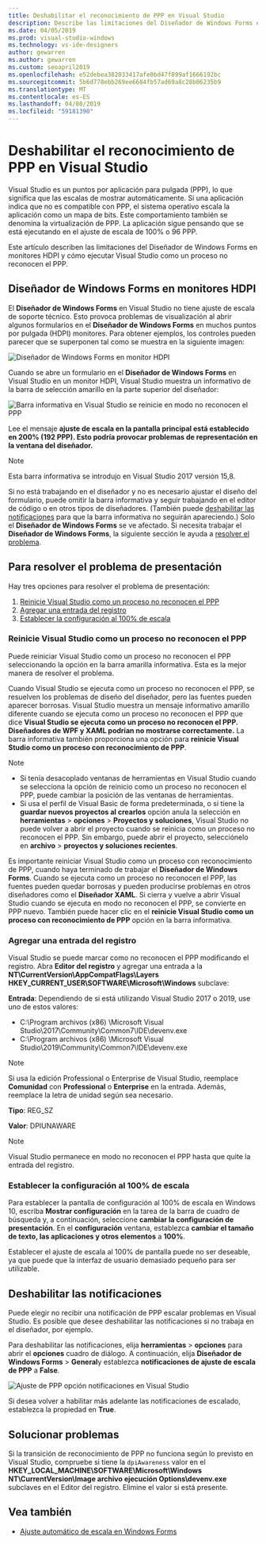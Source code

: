 ```yaml
---
title: Deshabilitar el reconocimiento de PPP en Visual Studio
description: Describe las limitaciones del Diseñador de Windows Forms en monitores HDPI y cómo ejecutar Visual Studio como un proceso no reconocen el PPP.
ms.date: 04/05/2019
ms.prod: visual-studio-windows
ms.technology: vs-ide-designers
author: gewarren
ms.author: gewarren
ms.custom: seoapril2019
ms.openlocfilehash: e52debea382033417afe0bd47f899af1666192bc
ms.sourcegitcommit: 5b6d778ebb269ee6684fb57ad69a8c28b06235b9
ms.translationtype: MT
ms.contentlocale: es-ES
ms.lasthandoff: 04/08/2019
ms.locfileid: "59181390"
---
```

# <a name="disable-dpi-awareness-in-visual-studio"></a>Deshabilitar el reconocimiento de PPP en Visual Studio

Visual Studio es un puntos por aplicación para pulgada (PPP), lo que significa que las escalas de mostrar automáticamente. Si una aplicación indica que no es compatible con PPP, el sistema operativo escala la aplicación como un mapa de bits. Este comportamiento también se denomina la virtualización de PPP. La aplicación sigue pensando que se está ejecutando en el ajuste de escala de 100% o 96 PPP.

Este artículo describen las limitaciones del Diseñador de Windows Forms en monitores HDPI y cómo ejecutar Visual Studio como un proceso no reconocen el PPP.

## <a name="windows-forms-designer-on-hdpi-monitors"></a>Diseñador de Windows Forms en monitores HDPI

El **Diseñador de Windows Forms** en Visual Studio no tiene ajuste de escala de soporte técnico. Esto provoca problemas de visualización al abrir algunos formularios en el **Diseñador de Windows Forms** en muchos puntos por pulgada (HDPI) monitores. Para obtener ejemplos, los controles pueden parecer que se superponen tal como se muestra en la siguiente imagen:

![Diseñador de Windows Forms en monitor HDPI](./media/disable-dpi-awareness-visual-studio/win-forms-designer-hdpi.png)

Cuando se abre un formulario en el **Diseñador de Windows Forms** en Visual Studio en un monitor HDPI, Visual Studio muestra un informativo de la barra de selección amarillo en la parte superior del diseñador:

![Barra informativa en Visual Studio se reinicie en modo no reconocen el PPP](./media/disable-dpi-awareness-visual-studio/scaling-gold-bar.png)

Lee el mensaje **ajuste de escala en la pantalla principal está establecido en 200% (192 PPP). Esto podría provocar problemas de representación en la ventana del diseñador.**

> [!NOTE]
> Esta barra informativa se introdujo en Visual Studio 2017 versión 15,8.

Si no está trabajando en el diseñador y no es necesario ajustar el diseño del formulario, puede omitir la barra informativa y seguir trabajando en el editor de código o en otros tipos de diseñadores. (También puede [deshabilitar las notificaciones](#disable-notifications) para que la barra informativa no seguirán apareciendo.) Solo el **Diseñador de Windows Forms** se ve afectado. Si necesita trabajar el **Diseñador de Windows Forms**, la siguiente sección le ayuda a [resolver el problema](#to-resolve-the-display-problem).

## <a name="to-resolve-the-display-problem"></a>Para resolver el problema de presentación

Hay tres opciones para resolver el problema de presentación:

1. [Reinicie Visual Studio como un proceso no reconocen el PPP](#restart-visual-studio-as-a-dpi-unaware-process)
2. [Agregar una entrada del registro](#add-a-registry-entry)
3. [Establecer la configuración al 100% de escala](#set-your-display-scaling-setting-to-100)

### <a name="restart-visual-studio-as-a-dpi-unaware-process"></a>Reinicie Visual Studio como un proceso no reconocen el PPP

Puede reiniciar Visual Studio como un proceso no reconocen el PPP seleccionando la opción en la barra amarilla informativa. Esta es la mejor manera de resolver el problema.

Cuando Visual Studio se ejecuta como un proceso no reconocen el PPP, se resuelven los problemas de diseño del diseñador, pero las fuentes pueden aparecer borrosas. Visual Studio muestra un mensaje informativo amarillo diferente cuando se ejecuta como un proceso no reconocen el PPP que dice **Visual Studio se ejecuta como un proceso no reconocen el PPP. Diseñadores de WPF y XAML podrían no mostrarse correctamente.** La barra informativa también proporciona una opción para **reinicie Visual Studio como un proceso con reconocimiento de PPP**.

> [!NOTE]
> - Si tenía desacoplado ventanas de herramientas en Visual Studio cuando se selecciona la opción de reinicio como un proceso no reconocen el PPP, puede cambiar la posición de las ventanas de herramientas.
> - Si usa el perfil de Visual Basic de forma predeterminada, o si tiene la **guardar nuevos proyectos al crearlos** opción anula la selección en **herramientas** > **opciones**  >  **Proyectos y soluciones**, Visual Studio no puede volver a abrir el proyecto cuando se reinicia como un proceso no reconocen el PPP. Sin embargo, puede abrir el proyecto, selecciónelo en **archivo** > **proyectos y soluciones recientes**.

Es importante reiniciar Visual Studio como un proceso con reconocimiento de PPP, cuando haya terminado de trabajar el **Diseñador de Windows Forms**. Cuando se ejecuta como un proceso no reconocen el PPP, las fuentes pueden quedar borrosas y pueden producirse problemas en otros diseñadores como el **Diseñador XAML**. Si cierra y vuelve a abrir Visual Studio cuando se ejecuta en modo no reconocen el PPP, se convierte en PPP nuevo. También puede hacer clic en el **reinicie Visual Studio como un proceso con reconocimiento de PPP** opción en la barra informativa.

### <a name="add-a-registry-entry"></a>Agregar una entrada del registro

Visual Studio se puede marcar como no reconocen el PPP modificando el registro. Abra **Editor del registro** y agregar una entrada a la **NT\CurrentVersion\AppCompatFlags\Layers HKEY_CURRENT_USER\SOFTWARE\Microsoft\Windows** subclave:

**Entrada**: Dependiendo de si está utilizando Visual Studio 2017 o 2019, use uno de estos valores:

- C:\Program archivos (x86) \Microsoft Visual Studio\2017\Community\Common7\IDE\devenv.exe
- C:\Program archivos (x86) \Microsoft Visual Studio\2019\Community\Common7\IDE\devenv.exe

> [!NOTE]
> Si usa la edición Professional o Enterprise de Visual Studio, reemplace **Comunidad** con **Professional** o **Enterprise** en la entrada. Además, reemplace la letra de unidad según sea necesario.

**Tipo**: REG_SZ

**Valor**: DPIUNAWARE

> [!NOTE]
> Visual Studio permanece en modo no reconocen el PPP hasta que quite la entrada del registro.

### <a name="set-your-display-scaling-setting-to-100"></a>Establecer la configuración al 100% de escala

Para establecer la pantalla de configuración al 100% de escala en Windows 10, escriba **Mostrar configuración** en la tarea de la barra de cuadro de búsqueda y, a continuación, seleccione **cambiar la configuración de presentación**. En el **configuración** ventana, establezca **cambiar el tamaño de texto, las aplicaciones y otros elementos** a **100%**.

Establecer el ajuste de escala al 100% de pantalla puede no ser deseable, ya que puede que la interfaz de usuario demasiado pequeño para ser utilizable.

## <a name="disable-notifications"></a>Deshabilitar las notificaciones

Puede elegir no recibir una notificación de PPP escalar problemas en Visual Studio. Es posible que desee deshabilitar las notificaciones si no trabaja en el diseñador, por ejemplo.

Para deshabilitar las notificaciones, elija **herramientas** > **opciones** para abrir el **opciones** cuadro de diálogo. A continuación, elija **Diseñador de Windows Forms** > **General**y establezca **notificaciones de ajuste de escala de PPP** a **False**.

![Ajuste de PPP opción notificaciones en Visual Studio](./media/disable-dpi-awareness-visual-studio/notifications-option.png)

Si desea volver a habilitar más adelante las notificaciones de escalado, establezca la propiedad en **True**.

## <a name="troubleshoot"></a>Solucionar problemas

Si la transición de reconocimiento de PPP no funciona según lo previsto en Visual Studio, compruebe si tiene la `dpiAwareness` valor en el **HKEY_LOCAL_MACHINE\SOFTWARE\Microsoft\Windows NT\CurrentVersion\Image archivo ejecución Options\devenv.exe**  subclaves en el Editor del registro. Elimine el valor si está presente.

## <a name="see-also"></a>Vea también

- [Ajuste automático de escala en Windows Forms](automatic-scaling-in-windows-forms.md)
